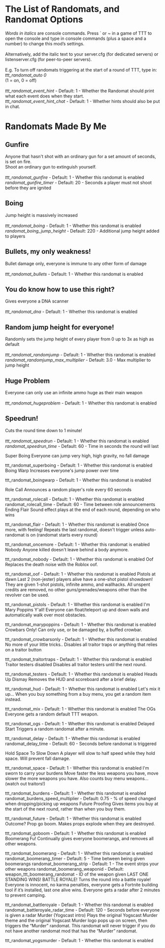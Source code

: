 # The List of Randomats, and Randomat Options
_Words in italics_ are console commands. Press ` or ~ in a game of TTT to open the console and type in console commands (plus a space and a number) to change this mod’s settings. \
\
Alternatively, add the italic text to your server.cfg (for dedicated servers) or listenserver.cfg (for peer-to-peer servers).\
\
E.g. To turn off randomats triggering at the start of a round of TTT, type in:\
_ttt_randomat_auto 0_\
(1 = on, 0 = off)\
\
_ttt_randomat_event_hint_ - Default: 1 - Whether the Randomat should print what each event does when they start.\
_ttt_randomat_event_hint_chat_ - Default: 1 - Whether hints should also be put in chat.


# Randomats Made By Me
## Gunfire
Anyone that hasn't shot with an ordinary gun for a set amount of seconds, is set on fire.\
Shoot an ordinary gun to extinguish yourself.\
\
_ttt_randomat_gunfire_ - Default: 1 - Whether this randomat is enabled\
_randomat_gunfire_timer_ - Default: 20 - Seconds a player must not shoot before they are ignited

## Boing
Jump height is massively increased\
\
_ttt_randomat_boing_ - Default: 1 - Whether this randomat is enabled\
_randomat_boing_jump_height_ - Default: 220 - Additional jump height added to players

## Bullets, my only weakness!
Bullet damage only, everyone is immune to any other form of damage\
\
_ttt_randomat_bullets_ - Default: 1 - Whether this randomat is enabled

## You do know how to use this right?
Gives everyone a DNA scanner\
\
_ttt_randomat_dna_ - Default: 1 - Whether this randomat is enabled

## Random jump height for everyone!
Randomly sets the jump height of every player from 0 up to 3x as high as default\
\
_ttt_randomat_randomjump_ - Default: 1 - Whether this randomat is enabled\
_randomat_randomjump_max_multiplier_ - Default: 3.0 - Max multiplier to jump height

## Huge Problem
Everyone can only use an infinite ammo huge as their main weapon\
\
_ttt_randomat_hugeproblem_ - Default: 1 - Whether this randomat is enabled

## Speedrun!
Cuts the round time down to 1 minute!\
\
_ttt_randomat_speedrun_ - Default: 1 - Whether this randomat is enabled\
_randomat_speedrun_time_ - Default: 60 - Time in seconds the round will last

Super Boing
Everyone can jump very high, high gravity, no fall damage

ttt_randomat_superboing - Default: 1 - Whether this randomat is enabled
Boing Warp
Increases everyone's jump power over time

ttt_randomat_boingwarp - Default: 1 - Whether this randomat is enabled

Role Call
Announces a random player's role every 60 seconds

ttt_randomat_rolecall - Default: 1 - Whether this randomat is enabled
randomat_rolecall_time - Default: 60 - Time between role announcements
Ending Flair
Sound effect plays at the end of each round, depending on who wins

ttt_randomat_flair - Default: 1 - Whether this randomat is enabled
Once more, with feeling!
Repeats the last randomat, doesn't trigger unless auto-randomat is on (randomat starts every round)

ttt_randomat_oncemore - Default: 1 - Whether this randomat is enabled
Nobody
Anyone killed doesn't leave behind a body anymore.

ttt_randomat_nobody - Default: 1 - Whether this randomat is enabled
Oof
Replaces the death noise with the Roblox oof.

ttt_randomat_oof - Default: 1 - Whether this randomat is enabled
Pistols at dawn
Last 2 (non-jester) players alive have a one-shot pistol showdown!
They are given 1-shot pistols, infinite ammo, and wallhacks. All unspent credits are removed, no other guns/grenades/weapons other than the revolver can be used.

ttt_randomat_pistols - Default: 1 - Whether this randomat is enabled
I'm Mary Poppins Y'all!
Everyone can float/teleport up and down walls and automatically walk over most obstacles.

ttt_randomat_marypoppins - Default: 1 - Whether this randomat is enabled
Crowbars Only!
Can only use, or be damaged by, a buffed crowbar.

ttt_randomat_crowbarsonly - Default: 1 - Whether this randomat is enabled
No more of your little tricks..
Disables all traitor traps or anything that relies on a traitor button

ttt_randomat_traitortraps - Default: 1 - Whether this randomat is enabled
Traitor testers disabled
Disables all traitor testers until the next round.

ttt_randomat_testers - Default: 1 - Whether this randomat is enabled
Heads Up Dismay
Removes the HUD and scoreboard after a brief delay.

ttt_randomat_hud - Default: 1 - Whether this randomat is enabled
Let's mix it up...
When you buy something from a buy menu, you get a random item instead.

ttt_randomat_mix - Default: 1 - Whether this randomat is enabled
The OGs
Everyone gets a random default TTT weapon.

ttt_randomat_ogs - Default: 1 - Whether this randomat is enabled
Delayed Start
Triggers a random randomat after a minute.

ttt_randomat_delay - Default: 1 - Whether this randomat is enabled
randomat_delay_time - Default: 60 - Seconds before randomat is triggered


Hold Space To Slow Down
A player will slow to half speed while they hold space. Will prevent fall damage. 

ttt_randomat_space - Default: 1 - Whether this randomat is enabled
I'm sworn to carry your burdens
Move faster the less weapons you have, move slower the more weapons you have. Also counts buy menu weapons... (watch out traitors!)

ttt_randomat_burdens - Default: 1 - Whether this randomat is enabled
randomat_burdens_speed_multiplier - Default: 0.75 - % of speed changed when dropping/picking up weapons
Future Proofing
Gives items you buy at the start of the next round, rather than when you buy them.

ttt_randomat_future - Default: 1 - Whether this randomat is enabled
Outcome? Prop go boom.
Makes props explode when they are destroyed.

ttt_randomat_goboom - Default: 1 - Whether this randomat is enabled
Boomerang Fu!
Continually gives everyone boomerangs, and removes all other weapons.

ttt_randomat_boomerang - Default: 1 - Whether this randomat is enabled
randomat_boomerang_timer - Default: 5 - Time between being given boomerangs
randomat_boomerang_strip - Default: 1 - The event strips your other weapons
randomat_boomerang_weaponid - Default: weapon_ttt_boomerang_randomat - ID of the weapon given
LAST ONE STANDING WINS! BATTLE ROYALE!
Turns the round into a battle royale! Everyone is innocent, no karma penalties, everyone gets a Fortnite building tool if it’s installed, last one alive wins. Everyone gets a radar after 2 minutes to prevent camping.

ttt_randomat_battleroyale - Default: 1 - Whether this randomat is enabled
randomat_battleroyale_radar_time - Default: 120 - Seconds before everyone is given a radar
Murder (Yogscast intro)
Plays the original Yogscast Murder theme and the original Yogscast Murder logo pops up on screen, then triggers the “Murder” randomat. This randomat will never trigger if you do not have another randomat mod that has the “Murder” randomat.

ttt_randomat_yogsmurder - Default: 1 - Whether this randomat is enabled
